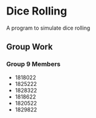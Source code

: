 # Dice Rolling
A program to simulate dice rolling

## Group Work


### Group 9 Members

- 1818022
- 1825222
- 1828322
- 1818622
- 1820522
- 1829822
